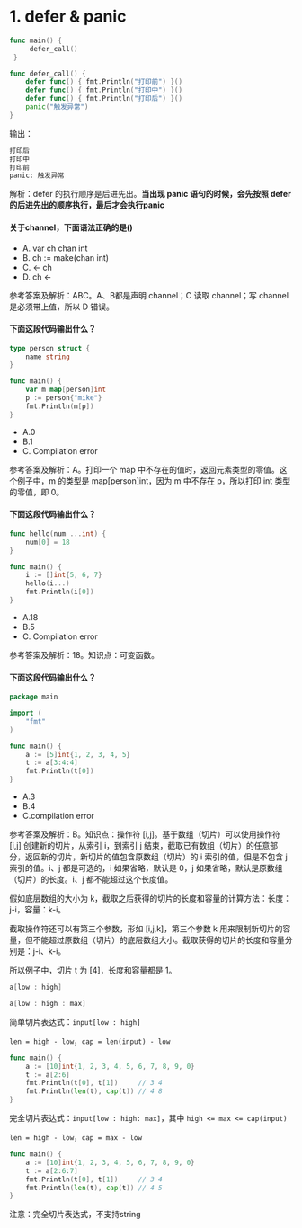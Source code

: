 # 1. defer & panic

```go
func main() {
     defer_call()
 }

func defer_call() {
    defer func() { fmt.Println("打印前") }()
    defer func() { fmt.Println("打印中") }()
    defer func() { fmt.Println("打印后") }()
    panic("触发异常")
}
```

输出：

```ASN.1
打印后
打印中
打印前
panic: 触发异常
```

解析：defer 的执行顺序是后进先出。**当出现 panic 语句的时候，会先按照 defer 的后进先出的顺序执行，最后才会执行panic**



#### 关于channel，下面语法正确的是()

- A. var ch chan int
- B. ch := make(chan int)
- C. <- ch
- D. ch <-

参考答案及解析：ABC。A、B都是声明 channel；C 读取 channel；写 channel 是必须带上值，所以 D 错误。



#### 下面这段代码输出什么？

```go
type person struct {  
    name string
}

func main() {  
    var m map[person]int
    p := person{"mike"}
    fmt.Println(m[p])
}
```

- A.0
- B.1
- C. Compilation error

参考答案及解析：A。打印一个 map 中不存在的值时，返回元素类型的零值。这个例子中，m 的类型是 map[person]int，因为 m 中不存在 p，所以打印 int 类型的零值，即 0。



#### 下面这段代码输出什么？

```go
func hello(num ...int) {  
    num[0] = 18
}

func main() {  
    i := []int{5, 6, 7}
    hello(i...)
    fmt.Println(i[0])
}
```

- A.18
- B.5
- C. Compilation error

参考答案及解析：18。知识点：可变函数。



#### 下面这段代码输出什么？

```go
package main

import (  
    "fmt"
)

func main() {  
    a := [5]int{1, 2, 3, 4, 5}
    t := a[3:4:4]
    fmt.Println(t[0])
}
```

- A.3
- B.4
- C.compilation error

参考答案及解析：B。知识点：操作符 [i,j]。基于数组（切片）可以使用操作符 [i,j] 创建新的切片，从索引 i，到索引 j 结束，截取已有数组（切片）的任意部分，返回新的切片，新切片的值包含原数组（切片）的 i 索引的值，但是不包含 j 索引的值。i、j 都是可选的，i 如果省略，默认是 0，j 如果省略，默认是原数组（切片）的长度。i、j 都不能超过这个长度值。

假如底层数组的大小为 k，截取之后获得的切片的长度和容量的计算方法：长度：j-i，容量：k-i。

截取操作符还可以有第三个参数，形如 [i,j,k]，第三个参数 k 用来限制新切片的容量，但不能超过原数组（切片）的底层数组大小。截取获得的切片的长度和容量分别是：j-i、k-i。

所以例子中，切片 t 为 [4]，长度和容量都是 1。



```go
a[low : high]

a[low : high : max]
```

简单切片表达式：`input[low : high]`

`len = high - low`，`cap = len(input) - low`

```go
func main() {
	a := [10]int{1, 2, 3, 4, 5, 6, 7, 8, 9, 0}
	t := a[2:6]
	fmt.Println(t[0], t[1])     // 3 4
	fmt.Println(len(t), cap(t)) // 4 8
}
```



完全切片表达式：`input[low : high: max]`，其中 `high <= max <= cap(input)`

`len = high - low`，`cap = max - low`

```go
func main() {
	a := [10]int{1, 2, 3, 4, 5, 6, 7, 8, 9, 0}
	t := a[2:6:7]
	fmt.Println(t[0], t[1])     // 3 4
	fmt.Println(len(t), cap(t)) // 4 5
}
```

注意：完全切片表达式，不支持string

